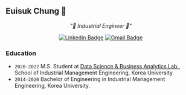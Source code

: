 ## Euisuk Chung 🎨
<div align=center>
  
<i> "🌱 Industrial Engineer 🌱" </i>

</div>

<div align=center>

[![Linkedin Badge](https://img.shields.io/badge/-LinkedIn-blue?style=flat-square&logo=Linkedin&logoColor=white&link=https://www.linkedin.com/in/euisuk-chung/)](https://www.linkedin.com/in/euisuk-chung/) 
[![Gmail Badge](https://img.shields.io/badge/-Gmail-d14836?style=flat-square&logo=Gmail&logoColor=white&link=mailto:jasuchung@gmail.com)](mailto:jasuchung@gmail.com)

</div>


### Education
- ```2020-2022``` M.S. Student at [Data Science & Business Analytics Lab.](http://dsba.korea.ac.kr/), School of Industrial Management Engineering, Korea University.
- ```2014-2020``` Bachelor of Engineering in Industrial Management Engineering, Korea University.


<!--
**euisuk-chung/euisuk-chung** is a ✨ _special_ ✨ repository because its `README.md` (this file) appears on your GitHub profile.

Here are some ideas to get you started:

- 🔭 I’m currently working on ...
- 🌱 I’m currently learning ...
- 👯 I’m looking to collaborate on ...
- 🤔 I’m looking for help with ...
- 💬 Ask me about ...
- 📫 How to reach me: ...
- 😄 Pronouns: ...
- ⚡ Fun fact: ...
-->
